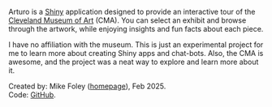 Arturo is a [Shiny](https://shiny.posit.co/r/getstarted/shiny-basics/lesson1/) application designed to provide an interactive tour of the [Cleveland Museum of Art](https://www.clevelandart.org/) (CMA). You can select an exhibit and browse through the artwork, while enjoying insights and fun facts about each piece.

I have no affiliation with the museum. This is just an experimental project for me to learn more about creating Shiny apps and chat-bots. Also, the CMA is awesome, and the project was a neat way to explore and learn more about it.

Created by: Mike Foley ([homepage](https://mpfoley73.github.io/home/)), Feb 2025.\
Code: [GitHub](https://github.com/mpfoley73/arturo).
